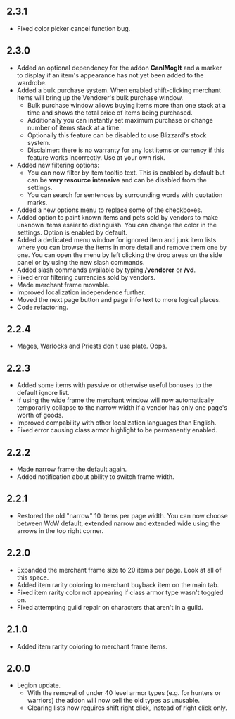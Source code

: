 ## 2.3.1
* Fixed color picker cancel function bug.

## 2.3.0
* Added an optional dependency for the addon **CanIMogIt** and a marker to display if an item's appearance has not yet been added to the wardrobe.
* Added a bulk purchase system. When enabled shift-clicking merchant items will bring up the Vendorer's bulk purchase window.
	* Bulk purchase window allows buying items more than one stack at a time and shows the total price of items being purchased.
	* Additionally you can instantly set maximum purchase or change number of items stack at a time.
	* Optionally this feature can be disabled to use Blizzard's stock system.
	* Disclaimer: there is no warranty for any lost items or currency if this feature works incorrectly. Use at your own risk.
* Added new filtering options:
	* You can now filter by item tooltip text. This is enabled by default but can be **very resource intensive** and can be disabled from the settings.
	* You can search for sentences by surrounding words with quotation marks.
* Added a new options menu to replace some of the checkboxes.
* Added option to paint known items and pets sold by vendors to make unknown items esaier to distinguish. You can change the color in the settings. Option is enabled by default.
* Added a dedicated menu window for ignored item and junk item lists where you can browse the items in more detail and remove them one by one. You can open the menu by left clicking the drop areas on the side panel or by using the new slash commands.
* Added slash commands available by typing **/vendorer** or **/vd**.
* Fixed error filtering currencies sold by vendors.
* Made merchant frame movable.
* Improved localization independence further.
* Moved the next page button and page info text to more logical places.
* Code refactoring.

## 2.2.4
* Mages, Warlocks and Priests don't use plate. Oops.

## 2.2.3
* Added some items with passive or otherwise useful bonuses to the default ignore list.
* If using the wide frame the merchant window will now automatically temporarily collapse to the narrow width if a vendor has only one page's worth of goods. 
* Improved compability with other localization languages than English.
* Fixed error causing class armor highlight to be permanently enabled.

## 2.2.2
* Made narrow frame the default again.
* Added notification about ability to switch frame width.

## 2.2.1
* Restored the old "narrow" 10 items per page width. You can now choose between WoW default, extended narrow and extended wide using the arrows in the top right corner.

## 2.2.0
* Expanded the merchant frame size to 20 items per page. Look at all of this space.
* Added item rarity coloring to merchant buyback item on the main tab.
* Fixed item rarity color not appearing if class armor type wasn't toggled on.
* Fixed attempting guild repair on characters that aren't in a guild.

## 2.1.0
* Added item rarity coloring to merchant frame items.

## 2.0.0
* Legion update.
  * With the removal of under 40 level armor types (e.g. for hunters or warriors) the addon will now sell the old types as unusable.
  * Clearing lists now requires shift right click, instead of right click only.